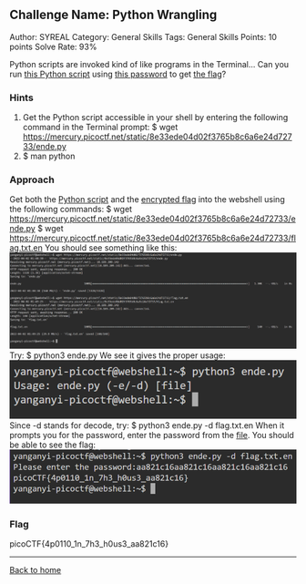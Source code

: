 ## Challenge Name: Python Wrangling
Author: SYREAL
Category: General Skills
Tags: General Skills
Points: 10 points
Solve Rate: 93%

Python scripts are invoked kind of like programs in the Terminal... Can you run [this Python script](Python-Wrangling_files/ende.py) using [this password](Python-Wrangling_files/pw.txt) to get [the flag](Python-Wrangling_files/flag.txt.en)?

### Hints
1. Get the Python script accessible in your shell by entering the following command in the Terminal prompt: $ wget https://mercury.picoctf.net/static/8e33ede04d02f3765b8c6a6e24d72733/ende.py
2. $ man python

### Approach
Get both the [Python script](Python-Wrangling_files/ende.py) and the [encrypted flag](Python-Wrangling_files/flag.txt.en) into the webshell using the following commands:
  $ wget https://mercury.picoctf.net/static/8e33ede04d02f3765b8c6a6e24d72733/ende.py
  $ wget https://mercury.picoctf.net/static/8e33ede04d02f3765b8c6a6e24d72733/flag.txt.en 
You should see something like this:
![image1](Python-Wrangling_files/image1.png?raw=true "image1")
Try:
  $ python3 ende.py
We see it gives the proper usage:
![image2](Python-Wrangling_files/image2.png?raw=true "image2")
Since -d stands for decode, try:
  $ python3 ende.py -d flag.txt.en
When it prompts you for the password, enter the password from the [file](Python-Wrangling_files/pw.txt).
You should be able to see the flag:
![image3](Python-Wrangling_files/image3.png?raw=true "image3")

### Flag
picoCTF{4p0110_1n_7h3_h0us3_aa821c16}

---
[Back to home](https://github.com/yanganyi/writeup-picogym)